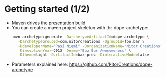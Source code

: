 # Getting started (1/2) #

 * Maven drives the presentation build
 * You can create a maven project skeleton with the dope-archetype:


```bash
    mvn archetype:generate -DarchetypeArtifactId=dope-archetype \
      -DarchetypeGroupId=com.nitorcreations -DgroupId=foo.bar \
      -DdeveloperName="Pasi Niemi" -DorganizationName="Nitor Creations" \
      -DinceptionYear=2013 -Dname="Baz Bar Awesomeness" \
      -Dtheme=light -DartifactId=baz-prez -DinteractiveMode=false
```

 * Parameters explained here: https://github.com/NitorCreations/dope-archetype

